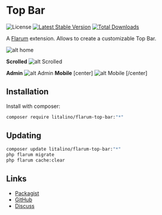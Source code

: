 # Top Bar

![License](https://img.shields.io/badge/license-MIT-blue.svg) [![Latest Stable Version](https://img.shields.io/packagist/v/litalino/flarum-top-bar.svg)](https://packagist.org/packages/litalino/flarum-top-bar) [![Total Downloads](https://img.shields.io/packagist/dt/litalino/flarum-top-bar.svg)](https://packagist.org/packages/litalino/flarum-top-bar)

A [Flarum](http://flarum.org) extension. Allows to create a customizable Top Bar.

![alt home](https://i.imgur.com/aohIU5N.png)

**Scrolled**
![alt Scrolled](https://i.imgur.com/X1zqLEG.png)

**Admin**
![alt Admin](https://i.imgur.com/vzOlWJo.png)
**Mobile**
[center]
![alt Mobile](https://i.imgur.com/a9aZXgL.png)
[/center]

## Installation

Install with composer:

```sh
composer require litalino/flarum-top-bar:"*"
```

## Updating

```sh
composer update litalino/flarum-top-bar:"*"
php flarum migrate
php flarum cache:clear
```

## Links

- [Packagist](https://packagist.org/packages/litalino/flarum-top-bar)
- [GitHub](https://github.com/litalino/flarum-top-bar)
- [Discuss](hhttps://discuss.flarum.org/d/33866-top-bar-extension)
